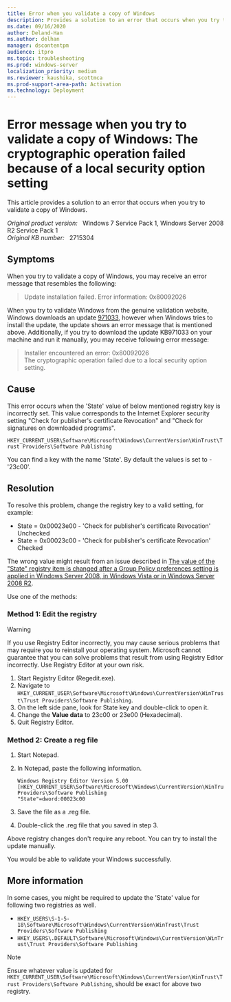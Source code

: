```yaml
---
title: Error when you validate a copy of Windows
description: Provides a solution to an error that occurs when you try to validate a copy of Windows.
ms.date: 09/16/2020
author: Deland-Han 
ms.author: delhan
manager: dscontentpm
audience: itpro
ms.topic: troubleshooting
ms.prod: windows-server
localization_priority: medium
ms.reviewer: kaushika, scottmca
ms.prod-support-area-path: Activation
ms.technology: Deployment
---
```

# Error message when you try to validate a copy of Windows: The cryptographic operation failed because of a local security option setting

This article provides a solution to an error that occurs when you try to validate a copy of Windows.

_Original product version:_ &nbsp; Windows 7 Service Pack 1, Windows Server 2008 R2 Service Pack 1  
_Original KB number:_ &nbsp; 2715304

## Symptoms

When you try to validate a copy of Windows, you may receive an error message that resembles the following:

> Update installation failed. Error information: 0x80092026

When you try to validate Windows from the genuine validation website, Windows downloads an update [971033](https://support.microsoft.com/help/971033), however when Windows tries to install the update, the update shows an error message that is mentioned above. Additionally, if you try to download the update KB971033 on your machine and run it manually, you may receive following error message:

> Installer encountered an error: 0x80092026  
The cryptographic operation failed due to a local security option setting.

## Cause

This error occurs when the 'State' value of below mentioned registry key is incorrectly set. This value corresponds to the Internet Explorer security setting "Check for publisher's certificate Revocation" and "Check for signatures on downloaded programs".

`HKEY_CURRENT_USER\Software\Microsoft\Windows\CurrentVersion\WinTrust\Trust Providers\Software Publishing`

You can find a key with the name 'State'. By default the values is set to - '23c00'.

## Resolution

To resolve this problem, change the registry key to a valid setting, for example:

- State = 0x00023e00 - 'Check for publisher's certificate Revocation' Unchecked
- State = 0x00023c00 - 'Check for publisher's certificate Revocation' Checked

The wrong value might result from an issue described in [The value of the "State" registry item is changed after a Group Policy preferences setting is applied in Windows Server 2008, in Windows Vista or in Windows Server 2008 R2](https://support.microsoft.com/help/982606).

Use one of the methods:

### Method 1: Edit the registry

> [!WARNING]
> If you use Registry Editor incorrectly, you may cause serious problems that may require you to reinstall your operating system. Microsoft cannot guarantee that you can solve problems that result from using Registry Editor incorrectly. Use Registry Editor at your own risk.

1. Start Registry Editor (Regedit.exe).
2. Navigate to `HKEY_CURRENT_USER\Software\Microsoft\Windows\CurrentVersion\WinTrust\Trust Providers\Software Publishing`.
3. On the left side pane, look for State key and double-click to open it.
4. Change the **Value data** to 23c00 or 23e00 (Hexadecimal).
5. Quit Registry Editor.

### Method 2: Create a reg file

1. Start Notepad.
2. In Notepad, paste the following information.

    ```registry
    Windows Registry Editor Version 5.00
    [HKEY_CURRENT_USER\Software\Microsoft\Windows\CurrentVersion\WinTrust\Trust Providers\Software Publishing
    "State"=dword:00023c00
    ```

3. Save the file as a .reg file.
4. Double-click the .reg file that you saved in step 3.

Above registry changes don't require any reboot. You can try to install the update manually.

You would be able to validate your Windows successfully.

## More information

In some cases, you might be required to update the 'State' value for following two registries as well.

- `HKEY_USERS\S-1-5-18\Software\Microsoft\Windows\CurrentVersion\WinTrust\Trust Providers\Software Publishing`
- `HKEY_USERS\.DEFAULT\Software\Microsoft\Windows\CurrentVersion\WinTrust\Trust Providers\Software Publishing`

> [!NOTE]
> Ensure whatever value is updated for `HKEY_CURRENT_USER\Software\Microsoft\Windows\CurrentVersion\WinTrust\Trust Providers\Software Publishing`, should be exact for above two registry.
